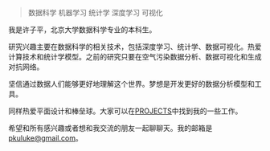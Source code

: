 > 数据科学 机器学习 统计学 深度学习 可视化

我是许子平，北京大学数据科学专业的本科生。



研究兴趣主要在数据科学的相关技术，包括深度学习、统计学、数据可视化。热爱计算技术和统计学模型。之前的研究只要在空气污染数据分析、数据可视化和生成对抗网络。



坚信通过数据人们能够更好地理解这个世界。梦想是开发更好的数据分析模型和工具。



同样热爱平面设计和棒垒球。大家可以在[PROJECTS](https://zipingxu.github.io/projects/)中找到我的一些工作。



希望和所有感兴趣或者想和我交流的朋友一起聊聊天。我的邮箱是[pkuluke@gmail.com](pkuluke@gmail.com)。